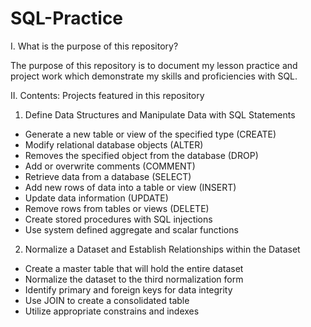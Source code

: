 # SQL-Practice

I. What is the purpose of this repository?

The purpose of this repository is to document my lesson practice and project work which demonstrate my skills and proficiencies with SQL.

II. Contents: Projects featured in this repository

1. Define Data Structures and Manipulate Data with SQL Statements
* Generate a new table or view of the specified type (CREATE)
* Modify relational database objects (ALTER)
* Removes the specified object from the database (DROP)
* Add or overwrite comments (COMMENT)
* Retrieve data from a database (SELECT)
* Add new rows of data into a table or view (INSERT)
* Update data information (UPDATE)
* Remove rows from tables or views (DELETE)
* Create stored procedures with SQL injections
* Use system defined aggregate and scalar functions


2. Normalize a Dataset and Establish Relationships within the Dataset
*	Create a master table that will hold the entire dataset
*	Normalize the dataset to the third normalization form
*	Identify primary and foreign keys for data integrity
*	Use JOIN to create a consolidated table
*	Utilize appropriate constrains and indexes



